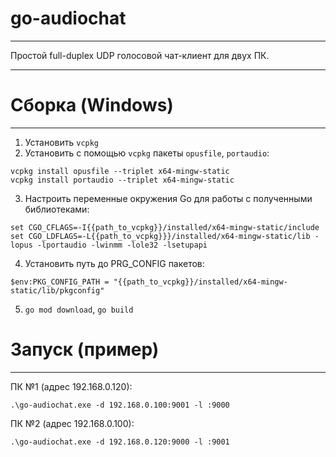 # go-audiochat
___
Простой full-duplex UDP голосовой чат-клиент для двух ПК.

___
# Сборка (Windows)
___
1. Установить `vcpkg`
2. Установить с помощью `vcpkg` пакеты `opusfile`, `portaudio`:
```
vcpkg install opusfile --triplet x64-mingw-static
vcpkg install portaudio --triplet x64-mingw-static 
```
3. Настроить переменные окружения Go для работы с полученными библиотеками:
```
set CGO_CFLAGS=-I{{path_to_vcpkg}}/installed/x64-mingw-static/include
set CGO_LDFLAGS=-L{{path_to_vcpkg}}}/installed/x64-mingw-static/lib -lopus -lportaudio -lwinmm -lole32 -lsetupapi
```
4. Установить путь до PRG_CONFIG пакетов:
```
$env:PKG_CONFIG_PATH = "{{path_to_vcpkg}}/installed/x64-mingw-static/lib/pkgconfig"
```
5. `go mod download`, `go build`

# Запуск (пример)
___
ПК №1 (адрес 192.168.0.120):
```
.\go-audiochat.exe -d 192.168.0.100:9001 -l :9000
```

ПК №2 (адрес 192.168.0.100):
```
.\go-audiochat.exe -d 192.168.0.120:9000 -l :9001
```